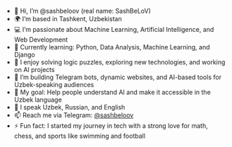- 👋 Hi, I’m @sashbeloov (real name: SashBeLoV)
- 🌍 I’m based in Tashkent, Uzbekistan
- 💻 I’m passionate about Machine Learning, Artificial Intelligence, and Web Development
- 🌱 Currently learning: Python, Data Analysis, Machine Learning, and Django
- 🧠 I enjoy solving logic puzzles, exploring new technologies, and working on AI projects
- 🚀 I’m building Telegram bots, dynamic websites, and AI-based tools for Uzbek-speaking audiences
- 🎯 My goal: Help people understand AI and make it accessible in the Uzbek language
- 💬 I speak Uzbek, Russian, and English
- 📫 Reach me via Telegram: [@sashbeloov](https://t.me/sashbeloov)
- ⚡ Fun fact: I started my journey in tech with a strong love for math, chess, and sports like swimming and football
